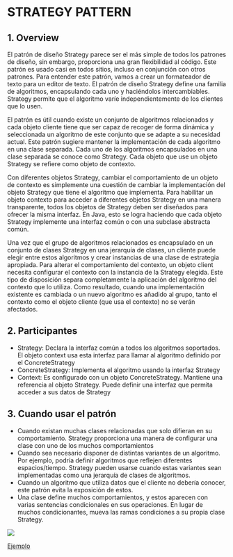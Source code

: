 # STRATEGY PATTERN

## 1. Overview
El patrón de diseño Strategy parece ser el más simple de todos los patrones de diseño, sin embargo, proporciona una gran flexibilidad al código. Este patrón es usado casi en todos sitios, incluso en conjunción con otros patrones. Para entender este patrón, vamos a crear un formateador de texto para un editor de texto.
El patrón de diseño Strategy define una familia de algoritmos, encapsulando cada uno y haciéndolos intercambiables. Strategy permite que el algoritmo varíe independientemente de los clientes que lo usen.

El patrón es útil cuando existe un conjunto de algoritmos relacionados y cada objeto cliente tiene que ser capaz de recoger de forma dinámica y seleccionada un algoritmo de este conjunto que se adapte a su necesidad actual. Este patrón sugiere mantener la implementación de cada algoritmo en una clase separada. Cada uno de los algoritmos encapsulados en una clase separada se conoce como Strategy. Cada objeto que use un objeto Strategy se refiere como objeto de contexto.

Con diferentes objetos Strategy, cambiar el comportamiento de un objeto de contexto es simplemente una cuestión de cambiar la implementación del objeto Strategy que tiene el algoritmo que implementa. Para habilitar un objeto contexto para acceder a diferentes objetos Strategy en una manera transparente, todos los objetos de Strategy deben ser diseñados para
ofrecer la misma interfaz. En Java, esto se logra haciendo que cada objeto Strategy implemente una interfaz común o con una subclase abstracta común.

Una vez que el grupo de algoritmos relacionados es encapsulado en un conjunto de clases Strategy en una jerarquía de clases, un cliente puede elegir entre estos algoritmos y crear instancias de una clase de estrategia apropiada. Para alterar el comportamiento del contexto, un objeto client necesita configurar el contexto con la instancia de la Strategy elegida. Este tipo de disposición separa completamente la aplicación del algoritmo del contexto que lo utiliza. Como resultado, cuando una implementación existente es cambiada o un nuevo algoritmo es añadido al grupo, tanto el contexto como el objeto cliente (que usa el contexto) no se verán afectados. 

## 2. Participantes
* Strategy: Declara la interfaz común a todos los algoritmos soportados. El objeto context usa esta interfaz para llamar al algoritmo definido por el ConcreteStrategy 
* ConcreteStrategy: Implementa el algoritmo usando la interfaz Strategy
* Context: Es configurado con un objeto ConcreteStrategy. Mantiene una referencia al objeto Strategy. Puede definir una interfaz que permita acceder a sus datos de Strategy

## 3. Cuando usar el patrón
* Cuando existan muchas clases relacionadas que solo difieran en su comportamiento. Strategy proporciona una manera de configurar una clase con uno de los muchos comportamientos
* Cuando sea necesario disponer de distintas variantes de un algoritmo. Por ejemplo, podría definir algoritmos que reflejen diferentes espacios/tiempo. Strategy pueden usarse cuando estas variantes sean implementadas como una jerarquía de clases de algoritmos.
* Cuando un algoritmo que utiliza datos que el cliente no debería conocer, este patrón evita la exposición de estos.
* Una clase define muchos comportamientos, y estos aparecen con varias sentencias condicionales en sus operaciones. En lugar de muchos condicionantes, mueva las ramas condiciones a su propia clase Strategy.


![](http://www.dofactory.com/images/diagrams/net/strategy.gif)

[Ejemplo](https://github.com/ajpaez/Learning/tree/master/Design%20Patterms/src/main/java/apr/learning/pattern/behavioral/strategy)